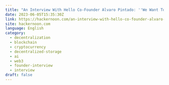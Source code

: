 ```yaml
---
title: "An Interview With Hello Co-Founder Alvaro Pintado: ''We Want To Be The Google of Web3''"
date: 2023-06-05T15:35:30Z
link: https://hackernoon.com/an-interview-with-hello-co-founder-alvaro-pintado-we-want-to-be-the-google-of-web3?source=rss&utm_medium=RSS&utm_source=news.12bit.vn
site: hackernoon.com
language: English
category:
  - decentralization
  - blockchain
  - cryptocurrency
  - decentralized-storage
  - ai
  - web3
  - founder-interview
  - interview
draft: false
---
```

